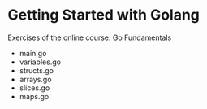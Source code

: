 # Getting Started with Golang

Exercises of the online course: Go Fundamentals

* main.go
* variables.go
* structs.go
* arrays.go
* slices.go
* maps.go